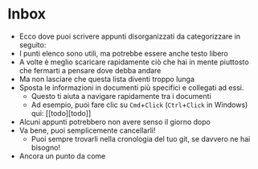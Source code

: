 # Inbox

- Ecco dove puoi scrivere appunti disorganizzati da categorizzare in seguito:
- I punti elenco sono utili, ma potrebbe essere anche testo libero
- A volte è meglio scaricare rapidamente ciò che hai in mente piuttosto che fermarti a pensare dove debba andare
- Ma non lasciare che questa lista diventi troppo lunga
- Sposta le informazioni in documenti più specifici e collegati ad essi.
  - Questo ti aiuta a navigare rapidamente tra i documenti
  - Ad esempio, puoi fare clic su `Cmd`+`Click` (`Ctrl`+`Click` in Windows) qui: [[todo][todo]]
- Alcuni appunti potrebbero non avere senso il giorno dopo
- Va bene, puoi semplicemente cancellarli!
  - Puoi sempre trovarli nella cronologia del tuo git, se davvero ne hai bisogno!
- Ancora un punto da come 
